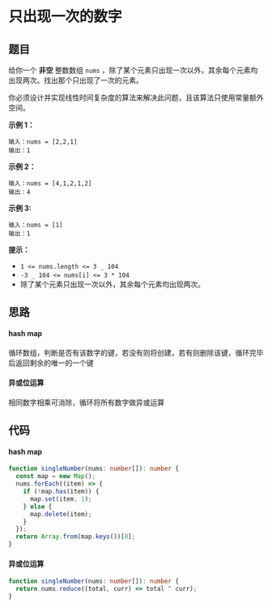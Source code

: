 # 只出现一次的数字

## 题目

给你一个 **非空** 整数数组 `nums` ，除了某个元素只出现一次以外，其余每个元素均出现两次。找出那个只出现了一次的元素。

你必须设计并实现线性时间复杂度的算法来解决此问题，且该算法只使用常量额外空间。

**示例 1：**

```
输入：nums = [2,2,1]
输出：1
```

**示例 2：**

```
输入：nums = [4,1,2,1,2]
输出：4
```

**示例 3:**

```
输入：nums = [1]
输出：1
```

**提示：**

- `1 <= nums.length <= 3 _ 104`
- `-3 _ 104 <= nums[i] <= 3 * 104`
- 除了某个元素只出现一次以外，其余每个元素均出现两次。

## 思路

#### hash map

循环数组，判断是否有该数字的键，若没有则将创建，若有则删除该键，循环完毕后返回剩余的唯一的一个键

#### 异或位运算

相同数字相乘可消除，循环将所有数字做异或运算

## 代码

#### hash map

```ts
function singleNumber(nums: number[]): number {
  const map = new Map();
  nums.forEach((item) => {
    if (!map.has(item)) {
      map.set(item, 1);
    } else {
      map.delete(item);
    }
  });
  return Array.from(map.keys())[0];
}
```

#### 异或位运算

```ts
function singleNumber(nums: number[]): number {
  return nums.reduce((total, curr) => total ^ curr);
}
```
